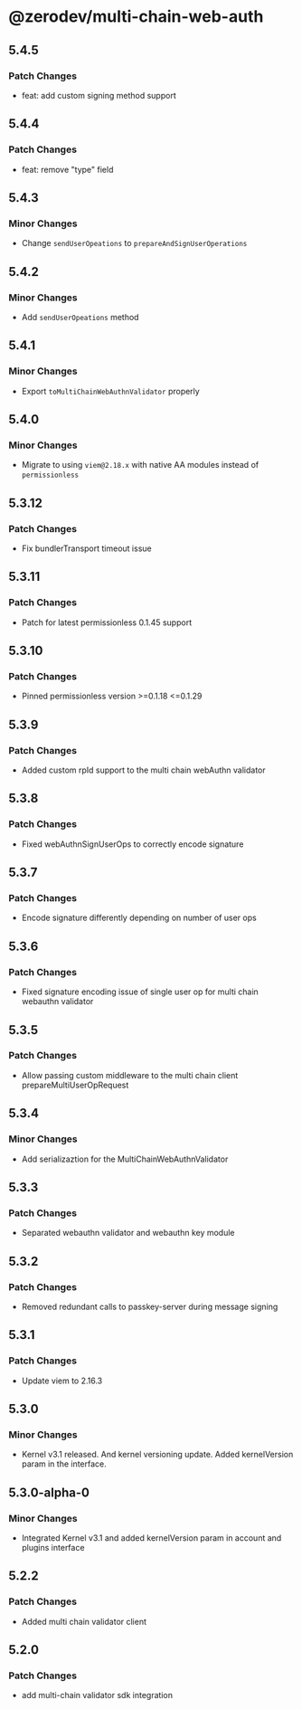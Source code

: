 # @zerodev/multi-chain-web-auth

## 5.4.5

### Patch Changes

- feat: add custom signing method support

## 5.4.4

### Patch Changes

- feat: remove "type" field

## 5.4.3

### Minor Changes

- Change `sendUserOpeations` to `prepareAndSignUserOperations`

## 5.4.2

### Minor Changes

- Add `sendUserOpeations` method

## 5.4.1

### Minor Changes

- Export `toMultiChainWebAuthnValidator` properly

## 5.4.0

### Minor Changes

- Migrate to using `viem@2.18.x` with native AA modules instead of `permissionless`

## 5.3.12

### Patch Changes

- Fix bundlerTransport timeout issue

## 5.3.11

### Patch Changes

- Patch for latest permissionless 0.1.45 support

## 5.3.10

### Patch Changes

- Pinned permissionless version >=0.1.18 <=0.1.29

## 5.3.9

### Patch Changes

- Added custom rpId support to the multi chain webAuthn validator

## 5.3.8

### Patch Changes

- Fixed webAuthnSignUserOps to correctly encode signature

## 5.3.7

### Patch Changes

- Encode signature differently depending on number of user ops

## 5.3.6

### Patch Changes

- Fixed signature encoding issue of single user op for multi chain webauthn validator

## 5.3.5

### Patch Changes

- Allow passing custom middleware to the multi chain client prepareMultiUserOpRequest

## 5.3.4

### Minor Changes

- Add serializaztion for the MultiChainWebAuthnValidator

## 5.3.3

### Patch Changes

- Separated webauthn validator and webauthn key module

## 5.3.2

### Patch Changes

- Removed redundant calls to passkey-server during message signing

## 5.3.1

### Patch Changes

- Update viem to 2.16.3

## 5.3.0

### Minor Changes

- Kernel v3.1 released. And kernel versioning update. Added kernelVersion param in the interface.

## 5.3.0-alpha-0

### Minor Changes

- Integrated Kernel v3.1 and added kernelVersion param in account and plugins interface

## 5.2.2

### Patch Changes

- Added multi chain validator client

## 5.2.0

### Patch Changes

- add multi-chain validator sdk integration
